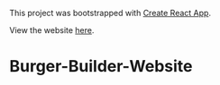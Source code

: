 This project was bootstrapped with [Create React App](https://github.com/facebookincubator/create-react-app).

View the website [here](https://justpanthering.github.io/Burger-Builder-Website/).

# Burger-Builder-Website
